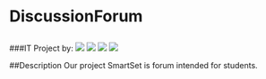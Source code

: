 # DiscussionForum
##
###IT Project by:
[![](https://avatars1.githubusercontent.com/u/8987819?v=3&s=150)](https://github.com/DajanaS "Dajana Stojchevska") [![](https://avatars1.githubusercontent.com/u/17936312?v=3&s=150)](https://github.com/frosinastojanovska "Frosina Stojanovska") [![](https://avatars0.githubusercontent.com/u/18115441?v=3&s=150)](https://github.com/mtodosovska "Marija Todosovska") [![](https://avatars2.githubusercontent.com/u/17935792?v=3&s=150)](https://github.com/ViktorijaV "Viktorija Velinovska")

##Description
Our project SmartSet is forum intended for students.